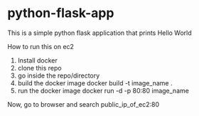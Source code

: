 # python-flask-app

This is a simple python flask application that prints Hello World

How to run this on ec2
1. Install docker
2. clone this repo
3. go inside the repo/directory
4. build the docker image
   docker build -t image_name .
5. run the docker image
   docker run -d -p 80:80 image_name

Now, go to browser and search public_ip_of_ec2:80 
